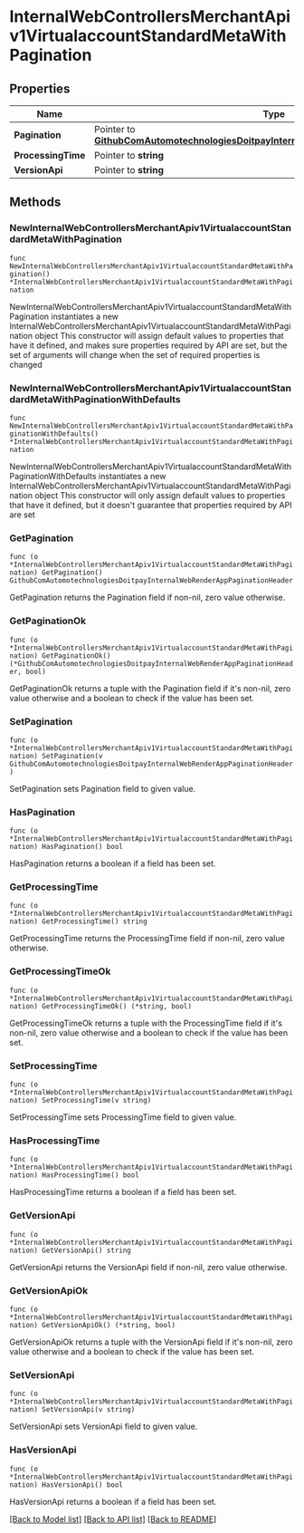 # InternalWebControllersMerchantApiv1VirtualaccountStandardMetaWithPagination

## Properties

Name | Type | Description | Notes
------------ | ------------- | ------------- | -------------
**Pagination** | Pointer to [**GithubComAutomotechnologiesDoitpayInternalWebRenderAppPaginationHeader**](GithubComAutomotechnologiesDoitpayInternalWebRenderAppPaginationHeader.md) |  | [optional] 
**ProcessingTime** | Pointer to **string** |  | [optional] 
**VersionApi** | Pointer to **string** |  | [optional] 

## Methods

### NewInternalWebControllersMerchantApiv1VirtualaccountStandardMetaWithPagination

`func NewInternalWebControllersMerchantApiv1VirtualaccountStandardMetaWithPagination() *InternalWebControllersMerchantApiv1VirtualaccountStandardMetaWithPagination`

NewInternalWebControllersMerchantApiv1VirtualaccountStandardMetaWithPagination instantiates a new InternalWebControllersMerchantApiv1VirtualaccountStandardMetaWithPagination object
This constructor will assign default values to properties that have it defined,
and makes sure properties required by API are set, but the set of arguments
will change when the set of required properties is changed

### NewInternalWebControllersMerchantApiv1VirtualaccountStandardMetaWithPaginationWithDefaults

`func NewInternalWebControllersMerchantApiv1VirtualaccountStandardMetaWithPaginationWithDefaults() *InternalWebControllersMerchantApiv1VirtualaccountStandardMetaWithPagination`

NewInternalWebControllersMerchantApiv1VirtualaccountStandardMetaWithPaginationWithDefaults instantiates a new InternalWebControllersMerchantApiv1VirtualaccountStandardMetaWithPagination object
This constructor will only assign default values to properties that have it defined,
but it doesn't guarantee that properties required by API are set

### GetPagination

`func (o *InternalWebControllersMerchantApiv1VirtualaccountStandardMetaWithPagination) GetPagination() GithubComAutomotechnologiesDoitpayInternalWebRenderAppPaginationHeader`

GetPagination returns the Pagination field if non-nil, zero value otherwise.

### GetPaginationOk

`func (o *InternalWebControllersMerchantApiv1VirtualaccountStandardMetaWithPagination) GetPaginationOk() (*GithubComAutomotechnologiesDoitpayInternalWebRenderAppPaginationHeader, bool)`

GetPaginationOk returns a tuple with the Pagination field if it's non-nil, zero value otherwise
and a boolean to check if the value has been set.

### SetPagination

`func (o *InternalWebControllersMerchantApiv1VirtualaccountStandardMetaWithPagination) SetPagination(v GithubComAutomotechnologiesDoitpayInternalWebRenderAppPaginationHeader)`

SetPagination sets Pagination field to given value.

### HasPagination

`func (o *InternalWebControllersMerchantApiv1VirtualaccountStandardMetaWithPagination) HasPagination() bool`

HasPagination returns a boolean if a field has been set.

### GetProcessingTime

`func (o *InternalWebControllersMerchantApiv1VirtualaccountStandardMetaWithPagination) GetProcessingTime() string`

GetProcessingTime returns the ProcessingTime field if non-nil, zero value otherwise.

### GetProcessingTimeOk

`func (o *InternalWebControllersMerchantApiv1VirtualaccountStandardMetaWithPagination) GetProcessingTimeOk() (*string, bool)`

GetProcessingTimeOk returns a tuple with the ProcessingTime field if it's non-nil, zero value otherwise
and a boolean to check if the value has been set.

### SetProcessingTime

`func (o *InternalWebControllersMerchantApiv1VirtualaccountStandardMetaWithPagination) SetProcessingTime(v string)`

SetProcessingTime sets ProcessingTime field to given value.

### HasProcessingTime

`func (o *InternalWebControllersMerchantApiv1VirtualaccountStandardMetaWithPagination) HasProcessingTime() bool`

HasProcessingTime returns a boolean if a field has been set.

### GetVersionApi

`func (o *InternalWebControllersMerchantApiv1VirtualaccountStandardMetaWithPagination) GetVersionApi() string`

GetVersionApi returns the VersionApi field if non-nil, zero value otherwise.

### GetVersionApiOk

`func (o *InternalWebControllersMerchantApiv1VirtualaccountStandardMetaWithPagination) GetVersionApiOk() (*string, bool)`

GetVersionApiOk returns a tuple with the VersionApi field if it's non-nil, zero value otherwise
and a boolean to check if the value has been set.

### SetVersionApi

`func (o *InternalWebControllersMerchantApiv1VirtualaccountStandardMetaWithPagination) SetVersionApi(v string)`

SetVersionApi sets VersionApi field to given value.

### HasVersionApi

`func (o *InternalWebControllersMerchantApiv1VirtualaccountStandardMetaWithPagination) HasVersionApi() bool`

HasVersionApi returns a boolean if a field has been set.


[[Back to Model list]](../README.md#documentation-for-models) [[Back to API list]](../README.md#documentation-for-api-endpoints) [[Back to README]](../README.md)


